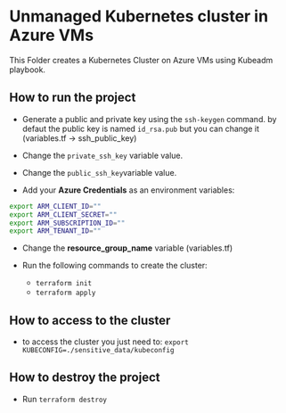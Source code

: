 # Unmanaged Kubernetes cluster in Azure VMs

This Folder creates a Kubernetes Cluster on Azure VMs using Kubeadm playbook.

## How to run the project

- Generate a public and private key using the `ssh-keygen` command. by defaut the public key is named `id_rsa.pub` but you can change it (variables.tf -> ssh_public_key) 

- Change the `private_ssh_key` variable value.
- Change the `public_ssh_key`variable value.

- Add your **Azure Credentials** as an environment variables:

```bash
export ARM_CLIENT_ID=""
export ARM_CLIENT_SECRET=""
export ARM_SUBSCRIPTION_ID=""
export ARM_TENANT_ID=""
```

- Change the **resource_group_name** variable (variables.tf)

- Run the following commands to create the cluster:
    - `terraform init`
    - `terraform apply`

## How to access to the cluster

- to access the cluster you just need to: `export KUBECONFIG=./sensitive_data/kubeconfig`

## How to destroy the project

- Run `terraform destroy`
